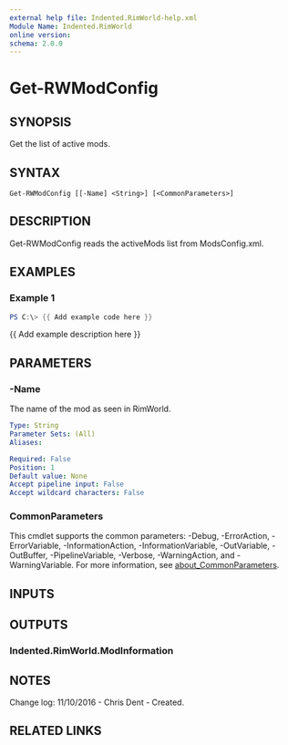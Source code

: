 ```yaml
---
external help file: Indented.RimWorld-help.xml
Module Name: Indented.RimWorld
online version:
schema: 2.0.0
---
```


# Get-RWModConfig

## SYNOPSIS
Get the list of active mods.

## SYNTAX

```
Get-RWModConfig [[-Name] <String>] [<CommonParameters>]
```

## DESCRIPTION
Get-RWModConfig reads the activeMods list from ModsConfig.xml.

## EXAMPLES

### Example 1
```powershell
PS C:\> {{ Add example code here }}
```

{{ Add example description here }}

## PARAMETERS

### -Name
The name of the mod as seen in RimWorld.

```yaml
Type: String
Parameter Sets: (All)
Aliases:

Required: False
Position: 1
Default value: None
Accept pipeline input: False
Accept wildcard characters: False
```

### CommonParameters
This cmdlet supports the common parameters: -Debug, -ErrorAction, -ErrorVariable, -InformationAction, -InformationVariable, -OutVariable, -OutBuffer, -PipelineVariable, -Verbose, -WarningAction, and -WarningVariable. For more information, see [about_CommonParameters](http://go.microsoft.com/fwlink/?LinkID=113216).

## INPUTS

## OUTPUTS

### Indented.RimWorld.ModInformation
## NOTES
Change log:
    11/10/2016 - Chris Dent - Created.

## RELATED LINKS
